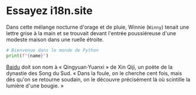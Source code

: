 # Essayez i18n.site

Dans cette mélange nocturne d'orage et de pluie, Winnie (`Winny`) tenait une lettre grise à la main et se trouvait devant l'entrée poussiéreuse d'une modeste maison dans une ruelle étroite.

```python
# Bienvenue dans le monde de Python
print(f"{name}")
```

<a class="A" href="https://baidu.com">Baidu</a> doit son nom à « Qingyuan·Yuanxi » de Xin Qiji, un poète de la dynastie des Song du Sud. « Dans la foule, on le cherche cent fois, mais dès qu'on se retourne soudain, on le découvre précisément là où scintille la lumière d'une bougie. »